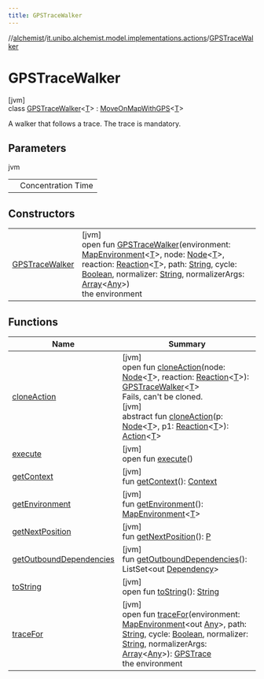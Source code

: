 ```yaml
---
title: GPSTraceWalker
---
```

//[alchemist](../../../index.html)/[it.unibo.alchemist.model.implementations.actions](../index.html)/[GPSTraceWalker](index.html)



# GPSTraceWalker



[jvm]\
class [GPSTraceWalker](index.html)<[T](index.html)> : [MoveOnMapWithGPS](../-move-on-map-with-g-p-s/index.html)<[T](../../it.unibo.alchemist.model.implementations.movestrategies.speed/-routing-trace-dependant-speed/index.html)> 

A walker that follows a trace. The trace is mandatory.



## Parameters


jvm

| | |
|---|---|
| <T> | Concentration Time |



## Constructors


| | |
|---|---|
| [GPSTraceWalker](-g-p-s-trace-walker.html) | [jvm]<br>open fun [GPSTraceWalker](-g-p-s-trace-walker.html)(environment: [MapEnvironment](../../it.unibo.alchemist.model.interfaces/-map-environment/index.html)<[T](../../it.unibo.alchemist.model.implementations.movestrategies.speed/-routing-trace-dependant-speed/index.html)>, node: [Node](../../it.unibo.alchemist.model.interfaces/-node/index.html)<[T](../../it.unibo.alchemist.model.implementations.movestrategies.speed/-routing-trace-dependant-speed/index.html)>, reaction: [Reaction](../../it.unibo.alchemist.model.interfaces/-reaction/index.html)<[T](../../it.unibo.alchemist.model.implementations.movestrategies.speed/-routing-trace-dependant-speed/index.html)>, path: [String](https://docs.oracle.com/javase/8/docs/api/java/lang/String.html), cycle: [Boolean](https://kotlinlang.org/api/latest/jvm/stdlib/kotlin/-boolean/index.html), normalizer: [String](https://docs.oracle.com/javase/8/docs/api/java/lang/String.html), normalizerArgs: [Array](https://kotlinlang.org/api/latest/jvm/stdlib/kotlin/-array/index.html)<[Any](https://kotlinlang.org/api/latest/jvm/stdlib/kotlin/-any/index.html)>)<br>the environment |


## Functions


| Name | Summary |
|---|---|
| [cloneAction](clone-action.html) | [jvm]<br>open fun [cloneAction](clone-action.html)(node: [Node](../../it.unibo.alchemist.model.interfaces/-node/index.html)<[T](../../it.unibo.alchemist.model.implementations.movestrategies.speed/-routing-trace-dependant-speed/index.html)>, reaction: [Reaction](../../it.unibo.alchemist.model.interfaces/-reaction/index.html)<[T](../../it.unibo.alchemist.model.implementations.movestrategies.speed/-routing-trace-dependant-speed/index.html)>): [GPSTraceWalker](index.html)<[T](../../it.unibo.alchemist.model.implementations.movestrategies.speed/-routing-trace-dependant-speed/index.html)><br>Fails, can't be cloned.<br>[jvm]<br>abstract fun [cloneAction](../../it.unibo.alchemist.model.interfaces/-action/clone-action.html)(p: [Node](../../it.unibo.alchemist.model.interfaces/-node/index.html)<[T](../../it.unibo.alchemist.model.implementations.movestrategies.speed/-routing-trace-dependant-speed/index.html)>, p1: [Reaction](../../it.unibo.alchemist.model.interfaces/-reaction/index.html)<[T](../../it.unibo.alchemist.model.implementations.movestrategies.speed/-routing-trace-dependant-speed/index.html)>): [Action](../../it.unibo.alchemist.model.interfaces/-action/index.html)<[T](../../it.unibo.alchemist.model.implementations.movestrategies.speed/-routing-trace-dependant-speed/index.html)> |
| [execute](../-abstract-move-node/execute.html) | [jvm]<br>open fun [execute](../-abstract-move-node/execute.html)() |
| [getContext](../-abstract-move-node/get-context.html) | [jvm]<br>fun [getContext](../-abstract-move-node/get-context.html)(): [Context](../../it.unibo.alchemist.model.interfaces/-context/index.html) |
| [getEnvironment](../-move-on-map/get-environment.html) | [jvm]<br>fun [getEnvironment](../-move-on-map/get-environment.html)(): [MapEnvironment](../../it.unibo.alchemist.model.interfaces/-map-environment/index.html)<[T](../../it.unibo.alchemist.model.implementations.movestrategies.speed/-routing-trace-dependant-speed/index.html)> |
| [getNextPosition](../-abstract-configurable-move-node/get-next-position.html) | [jvm]<br>fun [getNextPosition](../-abstract-configurable-move-node/get-next-position.html)(): [P](../../it.unibo.alchemist.model.interfaces/-timed-route/index.html) |
| [getOutboundDependencies](../-abstract-action/get-outbound-dependencies.html) | [jvm]<br>fun [getOutboundDependencies](../-abstract-action/get-outbound-dependencies.html)(): ListSet<out [Dependency](../../it.unibo.alchemist.model.interfaces/-dependency/index.html)> |
| [toString](../-abstract-action/to-string.html) | [jvm]<br>open fun [toString](../-abstract-action/to-string.html)(): [String](https://docs.oracle.com/javase/8/docs/api/java/lang/String.html) |
| [traceFor](../-move-on-map-with-g-p-s/trace-for.html) | [jvm]<br>open fun [traceFor](../-move-on-map-with-g-p-s/trace-for.html)(environment: [MapEnvironment](../../it.unibo.alchemist.model.interfaces/-map-environment/index.html)<out [Any](https://kotlinlang.org/api/latest/jvm/stdlib/kotlin/-any/index.html)>, path: [String](https://docs.oracle.com/javase/8/docs/api/java/lang/String.html), cycle: [Boolean](https://kotlinlang.org/api/latest/jvm/stdlib/kotlin/-boolean/index.html), normalizer: [String](https://docs.oracle.com/javase/8/docs/api/java/lang/String.html), normalizerArgs: [Array](https://kotlinlang.org/api/latest/jvm/stdlib/kotlin/-array/index.html)<[Any](https://kotlinlang.org/api/latest/jvm/stdlib/kotlin/-any/index.html)>): [GPSTrace](../../it.unibo.alchemist.model.interfaces/-g-p-s-trace/index.html)<br>the environment |

